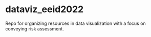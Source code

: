 # dataviz_eeid2022
Repo for organizing resources in data visualization with a focus on conveying risk assessment.
